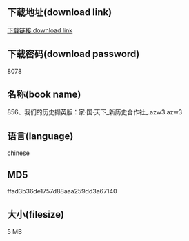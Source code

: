 ## 下载地址(download link)
[下载链接 download link](https://voluble-croquembouche-d321dc.netlify.app/?s=856%E3%80%81%E6%88%91%E4%BB%AC%E7%9A%84%E5%8E%86%E5%8F%B2%E6%92%B7%E8%8B%B1%E7%89%88%EF%BC%9A%E5%AE%B6%C2%B7%E5%9B%BD%C2%B7%E5%A4%A9%E4%B8%8B_%E6%96%B0%E5%8E%86%E5%8F%B2%E5%90%88%E4%BD%9C%E7%A4%BE_.azw3)

## 下载密码(download password)
8078

## 名称(book name)
856、我们的历史撷英版：家·国·天下_新历史合作社_.azw3.azw3

## 语言(language)
chinese

## MD5
ffad3b36de1757d88aaa259dd3a67140

## 大小(filesize)
5 MB
